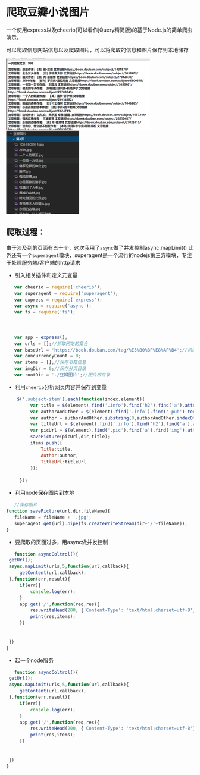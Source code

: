 # 爬取豆瓣小说图片
一个使用express以及cheerio(可以看作jQuery精简版)的基于Node.js的简单爬虫演示。

可以爬取信息网站信息以及爬取图片，可以将爬取的信息和图片保存到本地储存

![photo](https://github.com/Buddhas/crawler/blob/master/crawler/img/1.png)
![photo](https://github.com/Buddhas/crawler/blob/master/crawler/img/3.png)

## 爬取过程： 

   由于涉及到的页面有五十个，这次我用了`async`做了并发控制async.mapLimit() 
   此外还有一个`superagent`模块，superagent是一个流行的nodejs第三方模块，专注于处理服务端/客户端的http请求
   
   
   * 引入相关插件和定义元变量
   ```javascript
      var cheerio = require('cheerio');
      var superagent = require('superagent');
      var express = require('express');
      var async = require('async');
      var fs = require('fs');



      var app = express();
      var urls = [];//抓取网站的集合
      var baseUrl = 'https://book.douban.com/tag/%E5%B0%8F%E8%AF%B4';//抓取的网站
      var concurrencyCount = 0;
      var items = [];//保存书籍信息
      var imgDir = 0;//保存分页目录
      var rootDir = './豆瓣图片';//图片根目录
   ```
   * 利用`cheerio`分析网页内容并保存到变量
   ```javascript
       $('.subject-item').each(function(index,element){
            var title = $(element).find('.info').find('h2').find('a').attr('title');
            var authorAndOther = $(element).find('.info').find('.pub').text();
            var author = authorAndOther.substring(0,authorAndOther.indexOf('/'));
            var titleUrl = $(element).find('.info').find('h2').find('a').attr('href');
            var picUrl = $(element).find('.pic').find('a').find('img').attr('src');
            savePicture(picUrl,dir,title);
            items.push({
                Title:title,
                Author:author,
                TitleUrl:titleUrl
            });
            
        });
   ```
   * 利用node保存图片到本地
   ```javascript
      //保存图片
   function savePicture(url,dir,fileName){
      fileName = fileName + '.jpg';
      superagent.get(url).pipe(fs.createWriteStream(dir+'/'+fileName));
   }
   ```
   
   * 要爬取的页面过多，用async做并发控制
   ```javascript
      function asyncColtrol(){
    getUrl();
    async.mapLimit(urls,5,function(url,callback){
        getContent(url,callback);
    },function(err,result){
        if(err){
            console.log(err);
        }
        app.get('/',function(req,res){
            res.writeHead(200, {'Content-Type': 'text/html;charset=utf-8'});
            print(res,items);
        })
        
        
    })
}
   ```
   
   * 起一个node服务
   ```javascript
      function asyncColtrol(){
    getUrl();
    async.mapLimit(urls,5,function(url,callback){
        getContent(url,callback);
    },function(err,result){
        if(err){
            console.log(err);
        }
        app.get('/',function(req,res){
            res.writeHead(200, {'Content-Type': 'text/html;charset=utf-8'});
            print(res,items);
        })
        
        
    })
}

   ```
   
   
   

